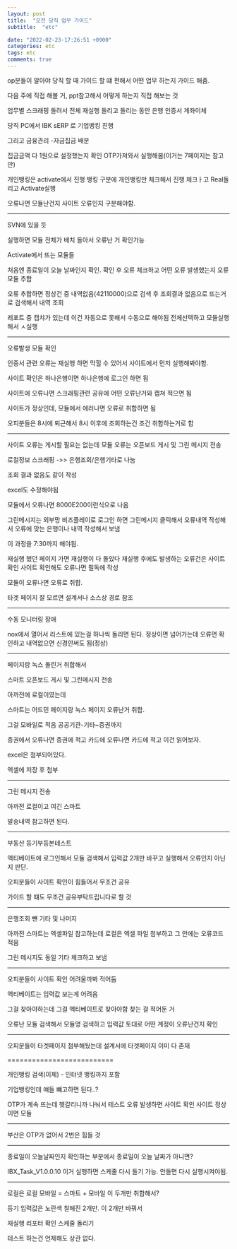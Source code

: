 ```yaml
---
layout: post
title:  "오전 당직 업무 가이드"
subtitle:  "etc"

date: "2022-02-23-17:26:51 +0900"
categories: etc
tags: etc
comments: true
---
```



op분들이 알아야 당직 할 때 가이드 할 떄 편해서 어떤 업무 하는지 가이드 해줌.

다음 주에 직접 해볼 거, ppt참고해서 어떻게 하는지 직접 해보는 것

업무별 스크래핑 돌려서 전체 재실행 돌리고  돌리는 동안 은행 인증서 계좌이체 

당직 PC에서 IBK sERP 로 기업뱅킹 진행

그리고 금융관리 -자금집금 배분

집금금액 다 1원으로 설정했는지 확인
OTP가져와서 실행해봄(이거는 7페이지는 참고만)



개인뱅킹은 activate에서 진행 뱅킹 구분에 개인뱅킹만 체크해서 진행 체크ㅏ고 Real돌리고 Activate실행

오류나면 모듈난건지 사이트 오류인지 구분해야함.


------------


SVN에 있을 듯

실행하면 모듈 전체가 배치 돌아서 오류난 거 확인가능

Activate에서 뜨는 모듈들

처음엔 종료일이 오늘 날짜인지 확인. 
확인 후 오류 체크하고 어떤 오류 발생했는지 오류 모듈 추합

오류 추합하면 정상건 중 내역없음(42110000)으로 검색 후 조회결과 없음으로 뜨는거로 검색해서 내역 조회

레포트 중 캡챠가 있는데 이건 자동으로 못해서 수동으로 해야됨
전체선택하고 모듈실행해서 ㅅ실행


-------


오류발생 모듈 확인

인증서 관련 오류는 재실행 하면 막힐 수 있어서 사이트에서 먼저 실행해봐야함.

사이트 확인은 하나은행이면 하나은행에 로그인 하면 됨

사이트에 오류나면 스크래핑관련 공유에 어떤 오류난거와 캡쳐 적으면 됨

사이트가 정상인데, 모듈에서 에러나면 오류로 취합하면 됨

오피분들은 8시에 퇴근해서
8시 이후에 조회하는건 조건 취합하는거로 함


---------

사이트 오류는 게시할 필요는 없는데 모듈 오류는 오픈보드 게시 및 그린 메시지 전송

로컬정보 스크래핑 ->> 은행조회/은행기타로 나눔

조회 결과 없음도 같이 작성

excel도 수정해야됨

모듈에서 오류나면 8000E200이런식으로 나옴

그린메시지는 외부망 비즈플레이로 로그인 하면 그린메시지 클릭해서 오류내역 작성해서 오류에 맞는 은행이나 내역 작성해서 보냄

이 과정을 7:30까지 해야됨.

재실행 했던 페이지 가면 재실행이 다 돌았다
재실행 후에도 발생하는 오류건은 사이트 확인 사이트 확인해도 오류나면 필독에 작성

모듈이 오류나면 오류로 취합.

타겟 페이지 잘 모르면 설계서나 소스상 경로 참조

---------



수동 모니터링 장애

nox에서 열어서 리스트에 있는걸 하나씩 돌리면 된다.
정상이면 넘어가는데 오류면 확인하고 내역없으면 신경안써도 됨(정상)

-------------


페이지랑 녹스 돌린거 취합해서 

스마트 오픈보드 게시 및 그린메시지 전송

아까전에 로컬이였는데 

스마트는 어드민 페이지랑 녹스 페이지 오류난거 취합.

그걸 모바일로 적음 공공기관-기타~증권까지

증권에서 오류나면 증권에 적고 카드에 오류나면 카드에 적고
이건 읽어보자.

excel은 첨부되어있다.

엑셀에 저장 후 첨부

--------


그린 메시지 전송

아까전 로컬이고 여긴 스마트

발송내역 참고하면 된다.

-------

부동산 등기부등본테스트

액티베이트에 로그인해서 모듈 검색해서 입력값 2개만 바꾸고 실행해서 오류인지 아닌지 판단.

오피분들이 사이트 확인이 힘들어서 무조건 공유

가이드 할 떄도 무조건 공유부탁드립니다로 할 것

----------------



은행조회 뺸 기타 및 나머지



아까전 스마트는 엑셀파일 참고하는데 로컬은 엑셀 파일 첨부하고 그 안에는 오류코드 적음

그린 메시지도 동일 기타 체크하고 보냄

--------

오피분들이 사이트 확인 어려울까봐 적어둠

액티베이트는 입력값 보는게 어려움

그걸 찾아야하는데 그걸 액티베이트로 찾아야함
찾는 걸 적어둔 거

오류난 모듈 검색해서 모듈명 검색하고 입력값 토대로 어떤 계정이 오류난건지 확인


-------------

오피분들이 타겟페이지 첨부해뒀는데 설계서에 타겟페이지 이미 다 존재



==========================



개인뱅킹 검색(이체) - 인터넷 뱅킹까지 포함

기업뱅킹인데 얘들 뺴고하면 된다..?

OTP가 계속 뜨는데 헷갈리니까 나눠서 테스트
오류 발생하면 사이트 확인
사이트 정상이면 모듈

------------


부산은 OTP가 없어서 2번은 힘들 것


---------------









종료일이 오늘날짜인지 확인하는 부분에서 종료일이 오늘 날짜가 아니면?


IBX_Task_V1.0.0.10 이거 실행하면 스케줄 다시 돌기 가능.
안돌면 다시 실행시켜야됨.


------------


로컬은 로컬
모바일 = 스마트 + 모바일 이 두개만 취합해서?



등기 입력값은 노란색 칠해진 2개만. 
이 2개만 바꿔서


재실행 리포터 확인
스케줄 돌리기

테스트 하는건 언제해도 상관 없다.


